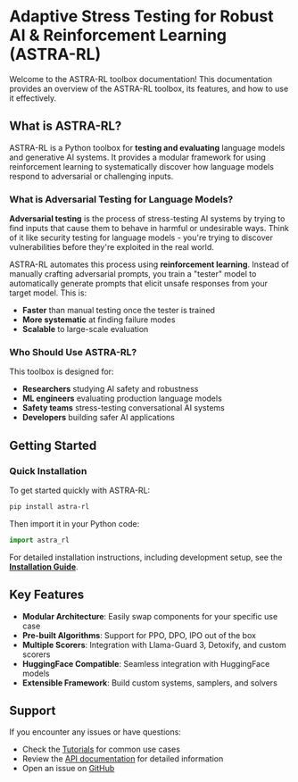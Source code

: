 # Adaptive Stress Testing for Robust AI & Reinforcement Learning (ASTRA-RL)

Welcome to the ASTRA-RL toolbox documentation! This documentation provides an overview of the ASTRA-RL toolbox, its features, and how to use it effectively.

## What is ASTRA-RL?

ASTRA-RL is a Python toolbox for **testing and evaluating** language models and generative AI systems. It provides a modular framework for using reinforcement learning to systematically discover how language models respond to adversarial or challenging inputs.

### What is Adversarial Testing for Language Models?

**Adversarial testing** is the process of stress-testing AI systems by trying to find inputs that cause them to behave in harmful or undesirable ways. Think of it like security testing for language models - you're trying to discover vulnerabilities before they're exploited in the real world.

ASTRA-RL automates this process using **reinforcement learning**. Instead of manually crafting adversarial prompts, you train a "tester" model to automatically generate prompts that elicit unsafe responses from your target model. This is:

- **Faster** than manual testing once the tester is trained
- **More systematic** at finding failure modes
- **Scalable** to large-scale evaluation

### Who Should Use ASTRA-RL?

This toolbox is designed for:

- **Researchers** studying AI safety and robustness
- **ML engineers** evaluating production language models
- **Safety teams** stress-testing conversational AI systems
- **Developers** building safer AI applications

## Getting Started

### Quick Installation

To get started quickly with ASTRA-RL:

```bash
pip install astra-rl
```

Then import it in your Python code:

```python
import astra_rl
```

For detailed installation instructions, including development setup, see the **[Installation Guide](installation.md)**.

## Key Features

- **Modular Architecture**: Easily swap components for your specific use case
- **Pre-built Algorithms**: Support for PPO, DPO, IPO out of the box
- **Multiple Scorers**: Integration with Llama-Guard 3, Detoxify, and custom scorers
- **HuggingFace Compatible**: Seamless integration with HuggingFace models
- **Extensible Framework**: Build custom systems, samplers, and solvers

## Support

If you encounter any issues or have questions:

- Check the [Tutorials](tutorials/index.md) for common use cases
- Review the [API documentation](api/index.md) for detailed information
- Open an issue on [GitHub](https://github.com/sisl/astra-rl/issues)
